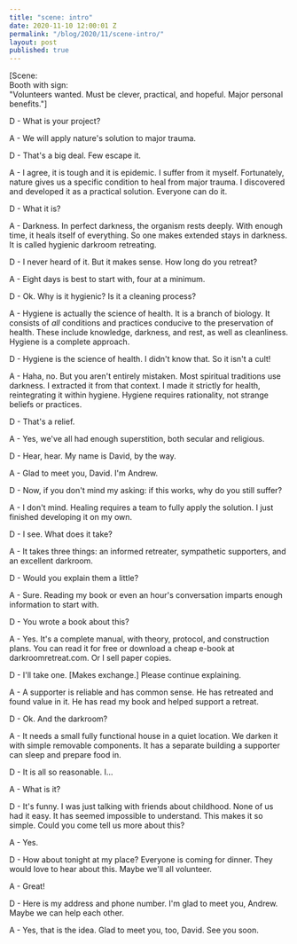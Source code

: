 ```yaml
---
title: "scene: intro"
date: 2020-11-10 12:00:01 Z
permalink: "/blog/2020/11/scene-intro/"
layout: post
published: true
---
```


[Scene:  
Booth with sign:  
"Volunteers wanted. Must be clever, practical, and hopeful. Major personal benefits."]

D - What is your project?

A - We will apply nature's solution to major trauma.

D - That's a big deal. Few escape it.

A - I agree, it is tough and it is epidemic. I suffer from it myself. Fortunately, nature gives us a specific condition to heal from major trauma. I discovered and developed it as a practical solution. Everyone can do it.

D - What it is?

A - Darkness. In perfect darkness, the organism rests deeply. With enough time, it heals itself of everything. So one makes extended stays in darkness. It is called hygienic darkroom retreating.

D - I never heard of it. But it makes sense. How long do you retreat?

A - Eight days is best to start with, four at a minimum.

D - Ok. Why is it hygienic? Is it a cleaning process?

A - Hygiene is actually the science of health. It is a branch of biology. It consists of _all_ conditions and practices conducive to the preservation of health. These include knowledge, darkness, and rest, as well as cleanliness. Hygiene is a complete approach.

D - Hygiene is the science of health. I didn't know that. So it isn't a cult!

A - Haha, no. But you aren't entirely mistaken. Most spiritual traditions use darkness. I extracted it from that context. I made it strictly for health, reintegrating it within hygiene. Hygiene requires rationality, not strange beliefs or practices.

D - That's a relief.

A - Yes, we've all had enough superstition, both secular and religious.

D - Hear, hear. My name is David, by the way.

A - Glad to meet you, David. I'm Andrew.

D - Now, if you don't mind my asking: if this works, why do you still suffer?

A - I don't mind. Healing requires a team to fully apply the solution. I just finished developing it on my own.

D - I see. What does it take?

A - It takes three things: an informed retreater, sympathetic supporters, and an excellent darkroom.

D - Would you explain them a little?

A - Sure. Reading my book or even an hour's conversation imparts enough information to start with.

D - You wrote a book about this?

A - Yes. It's a complete manual, with theory, protocol, and construction plans. You can read it for free or download a cheap e-book at darkroomretreat.com. Or I sell paper copies.

D - I'll take one. [Makes exchange.] Please continue explaining.

A - A supporter is reliable and has common sense. He has retreated and found value in it. He has read my book and helped support a retreat.

D - Ok. And the darkroom?

A - It needs a small fully functional house in a quiet location. We darken it with simple removable components. It has a separate building a supporter can sleep and prepare food in.

D - It is all so reasonable. I…

A - What is it?

D - It's funny. I was just talking with friends about childhood. None of us had it easy. It has seemed impossible to understand. This makes it so simple. Could you come tell us more about this?

A - Yes.

D - How about tonight at my place? Everyone is coming for dinner. They would love to hear about this. Maybe we'll all volunteer.

A - Great!

D - Here is my address and phone number. I'm glad to meet you, Andrew. Maybe we can help each other.

A - Yes, that is the idea. Glad to meet you, too, David. See you soon.
